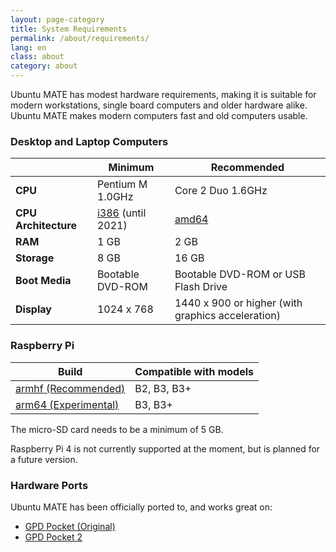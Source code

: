 ```yaml
---
layout: page-category
title: System Requirements
permalink: /about/requirements/
lang: en
class: about
category: about
---
```


Ubuntu MATE has modest hardware requirements, making it is suitable for modern
workstations, single board computers and older hardware alike. Ubuntu MATE
makes modern computers fast and old computers usable.

### Desktop and Laptop Computers

|                   | Minimum           | Recommended               |
| ----------------- | ----------------- | ------------------------- |
| **CPU**           | Pentium M 1.0GHz  | Core 2 Duo 1.6GHz
| **CPU Architecture** | [i386] (until 2021) | [amd64]
| **RAM**           | 1 GB              | 2 GB
| **Storage**       | 8 GB              | 16 GB
| **Boot Media**    | Bootable DVD-ROM  | Bootable DVD-ROM or USB Flash Drive
| **Display**       | 1024 x 768        | 1440 x 900 or higher (with graphics acceleration)


### Raspberry Pi

| Build                 | Compatible with models        |
| --------------------- | ----------------------------- |
| [armhf (Recommended)] | B2, B3, B3+
| [arm64 (Experimental)]| B3, B3+

[i386]: /download/i386/
[amd64]: /download/amd64/
[armhf (Recommended)]: /download/armhf/
[arm64 (Experimental)]: /download/arm64/

The micro-SD card needs to be a minimum of 5 GB.

Raspberry Pi 4 is not currently supported at the moment, but is planned for a future version.


### Hardware Ports

Ubuntu MATE has been officially ported to, and works great on:

* [GPD Pocket (Original)](/download/gpd_pocket/)
* [GPD Pocket 2](/download/gpd_pocket_2/)
